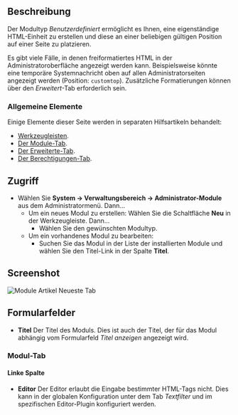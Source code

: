 <!-- Filename: Help4.x:Admin_Modules:_Custom / Display title: Module: Benutzerdefiniert -->

## Beschreibung

Der Modultyp *Benutzerdefiniert* ermöglicht es Ihnen, eine eigenständige HTML-Einheit zu erstellen und diese an einer beliebigen gültigen Position auf einer Seite zu platzieren.

Es gibt viele Fälle, in denen freiformatiertes HTML in der Administratoroberfläche angezeigt werden kann. Beispielsweise könnte eine temporäre Systemnachricht oben auf allen Administratorseiten angezeigt werden (Position: `customtop`). Zusätzliche Formatierungen können über den *Erweitert*-Tab erforderlich sein.

### Allgemeine Elemente

Einige Elemente dieser Seite werden in separaten Hilfsartikeln behandelt:

* [Werkzeugleisten](jdocmanual?article=help/common-elements/toolbars).
* [Der Module-Tab](jdocmanual?article=help/modules/modules-module-tab).
* [Der Erweiterte-Tab](jdocmanual?article=help/modules/modules-advanced-tab).
* [Der Berechtigungen-Tab](jdocmanual?article=help/common-elements/edit-permissions).

## Zugriff

- Wählen Sie **System → Verwaltungsbereich → Administrator-Module** aus dem Administratormenü. Dann...
  - Um ein neues Modul zu erstellen: Wählen Sie die Schaltfläche **Neu** in der Werkzeugleiste. Dann...
    - Wählen Sie den gewünschten Modultyp.
  - Um ein vorhandenes Modul zu bearbeiten:
    - Suchen Sie das Modul in der Liste der installierten Module und wählen Sie den Titel-Link in der Spalte **Titel**.

## Screenshot

![Module Artikel Neueste Tab](../../../de/images/modules-admin/modules-custom-module-tab.png)

## Formularfelder

- **Titel** Der Titel des Moduls. Dies ist auch der Titel, der für das Modul abhängig vom Formularfeld *Titel anzeigen* angezeigt wird.

### Modul-Tab

#### Linke Spalte

- **Editor** Der Editor erlaubt die Eingabe bestimmter HTML-Tags nicht. Dies kann in der globalen Konfiguration unter dem Tab *Textfilter* und im spezifischen Editor-Plugin konfiguriert werden.
